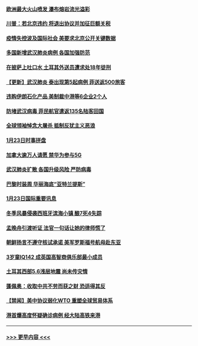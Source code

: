 #### [欧洲最大火山喷发 瀑布熔岩流光溢彩](../pages/prog202/a102760310.md?t=01250801) 
#### [川普：若北京违约 将退出协议并加征巨额关税](../pages/prog202/a102760250.md?t=01250801) 
#### [疫情失控波及国际社会 美要求北京公开关键数据](../pages/prog202/a102760245.md?t=01250801) 
#### [多国新增武汉肺炎病例 各国加强防范](../pages/prog202/a102760214.md?t=01250801) 
#### [在披萨上吐口水 土耳其外送员遭求处18年徒刑](../pages/prog202/a102759979.md?t=01250801) 
#### [【更新】武汉肺炎 泰出现第5起病例 菲送返500旅客](../pages/prog202/a102758911.md?t=01250801) 
#### [违购伊朗石化产品 美制裁中港等6企业2个人](../pages/prog202/a102759952.md?t=01250801) 
#### [防堵武汉病毒 菲民航官遣返135名陆客回国](../pages/prog202/a102759946.md?t=01250801) 
#### [全球领袖悼念大屠杀 抵制反犹主义恶浪](../pages/prog202/a102759678.md?t=01250801) 
#### [1月23日时事拼盘](../pages/prog202/a102759599.md?t=01250801) 
#### [加拿大逾万人请愿 禁华为参与5G](../pages/prog202/a102759553.md?t=01250801) 
#### [武汉肺炎扩散 各国升级风险 严防病毒](../pages/prog202/a102759400.md?t=01250801) 
#### [巴黎时装周 华丽海底“亚特兰提斯”](../pages/prog202/a102759217.md?t=01250801) 
#### [1月23日国际重要讯息](../pages/prog202/a102759199.md?t=01250801) 
#### [冬季风暴侵袭西班牙滨海小镇 酿7死4失踪](../pages/prog202/a102759119.md?t=01250801) 
#### [孟晚舟引渡听证 法官一句话让她的律师慌了](../pages/prog202/a102759060.md?t=01250801) 
#### [朝鲜扬言不遵守核试承诺 美军罗斯福号航母赴东亚](../pages/prog202/a102759001.md?t=01250801) 
#### [3岁童IQ142 成英国高智商俱乐部最小成员](../pages/prog202/a102758990.md?t=01250801) 
#### [土耳其西部5.6浅层地震 尚未传灾情](../pages/prog202/a102758903.md?t=01250801) 
#### [蓬佩奥：收取中共不劳而获之财 恐适得其反](../pages/prog202/a102758889.md?t=01250801) 
#### [【禁闻】美中协议弱化WTO 重塑全球贸易体系](../pages/prog202/a102758790.md?t=01250801) 
#### [港首爆高度怀疑确诊病例 经大陆高铁来港](../pages/prog202/a102758613.md?t=01250801) 

----
#### [ >>> 更早内容 <<< ](../indexes/prog202-earlier.md)

